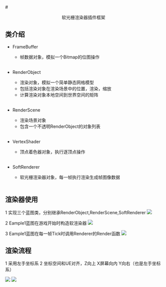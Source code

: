 #<center>软光栅渲染器插件框架</center>

## 类介绍

- FrameBuffer
  - 帧数据对象，模拟一个Bitmap的位图操作
  </br>

- RenderObject
  - 渲染对象，模拟一个简单静态网格模型
  - 包括渲染对象在渲染场景中的位置，渲染，缩放
  - 计算渲染对象本地空间到世界空间的矩阵
  </br>

- RenderScene
  - 渲染场景对象
  - 包含一个不透明RenderObject的对象列表
  </br>

- VertexShader
  - 顶点着色器对象，执行逐顶点操作
  </br>

- SoftRenderer
  - 软光栅渲染器对象，每一帧执行渲染生成帧图像数据
  </br>

## 渲染器使用

1 实现三个蓝图类，分别继承RenderObject,RenderScene,SoftRenderer
![](/images/RendererUsage.png)

2 Eample1蓝图在游戏开始时构造软渲染器
![](/images/construct-renderer.png)

3 Eample1蓝图在每一帧Tick时调用Renderer的Render函数
![](/images/render.png)

## 渲染流程

1 采用左手坐标系
2 坐标空间和UE对齐，Z向上 X屏幕向内 Y向右（也是左手坐标系）

![](/images/Render1.png)
![](/images/DrawPrimitive2.png)